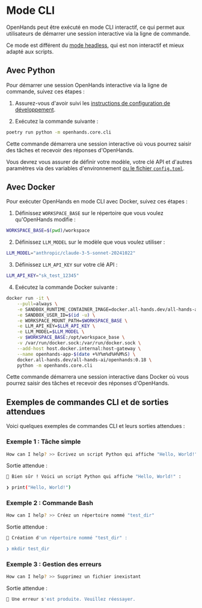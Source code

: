 

# Mode CLI

OpenHands peut être exécuté en mode CLI interactif, ce qui permet aux utilisateurs de démarrer une session interactive via la ligne de commande.

Ce mode est différent du [mode headless](headless-mode), qui est non interactif et mieux adapté aux scripts.

## Avec Python

Pour démarrer une session OpenHands interactive via la ligne de commande, suivez ces étapes :

1. Assurez-vous d'avoir suivi les [instructions de configuration de développement](https://github.com/All-Hands-AI/OpenHands/blob/main/Development.md).

2. Exécutez la commande suivante :

```bash
poetry run python -m openhands.core.cli
```

Cette commande démarrera une session interactive où vous pourrez saisir des tâches et recevoir des réponses d'OpenHands.

Vous devrez vous assurer de définir votre modèle, votre clé API et d'autres paramètres via des variables d'environnement
[ou le fichier `config.toml`](https://github.com/All-Hands-AI/OpenHands/blob/main/config.template.toml).


## Avec Docker

Pour exécuter OpenHands en mode CLI avec Docker, suivez ces étapes :

1. Définissez `WORKSPACE_BASE` sur le répertoire que vous voulez qu'OpenHands modifie :

```bash
WORKSPACE_BASE=$(pwd)/workspace
```

2. Définissez `LLM_MODEL` sur le modèle que vous voulez utiliser :

```bash
LLM_MODEL="anthropic/claude-3-5-sonnet-20241022"

```

3. Définissez `LLM_API_KEY` sur votre clé API :

```bash
LLM_API_KEY="sk_test_12345"
```

4. Exécutez la commande Docker suivante :

```bash
docker run -it \
    --pull=always \
    -e SANDBOX_RUNTIME_CONTAINER_IMAGE=docker.all-hands.dev/all-hands-ai/runtime:0.18-nikolaik \
    -e SANDBOX_USER_ID=$(id -u) \
    -e WORKSPACE_MOUNT_PATH=$WORKSPACE_BASE \
    -e LLM_API_KEY=$LLM_API_KEY \
    -e LLM_MODEL=$LLM_MODEL \
    -v $WORKSPACE_BASE:/opt/workspace_base \
    -v /var/run/docker.sock:/var/run/docker.sock \
    --add-host host.docker.internal:host-gateway \
    --name openhands-app-$(date +%Y%m%d%H%M%S) \
    docker.all-hands.dev/all-hands-ai/openhands:0.18 \
    python -m openhands.core.cli
```

Cette commande démarrera une session interactive dans Docker où vous pourrez saisir des tâches et recevoir des réponses d'OpenHands.

## Exemples de commandes CLI et de sorties attendues

Voici quelques exemples de commandes CLI et leurs sorties attendues :

### Exemple 1 : Tâche simple

```bash
How can I help? >> Écrivez un script Python qui affiche "Hello, World!"
```

Sortie attendue :

```bash
🤖 Bien sûr ! Voici un script Python qui affiche "Hello, World!" :

❯ print("Hello, World!")
```

### Exemple 2 : Commande Bash

```bash
How can I help? >> Créez un répertoire nommé "test_dir"
```

Sortie attendue :

```bash
🤖 Création d'un répertoire nommé "test_dir" :

❯ mkdir test_dir
```

### Exemple 3 : Gestion des erreurs

```bash
How can I help? >> Supprimez un fichier inexistant
```

Sortie attendue :

```bash
🤖 Une erreur s'est produite. Veuillez réessayer.
```
